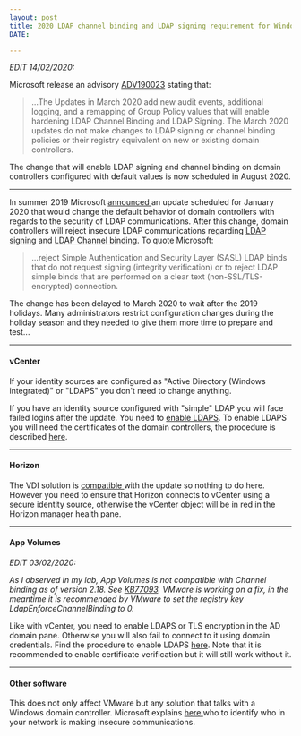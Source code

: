 ```yaml
---
layout: post
title: 2020 LDAP channel binding and LDAP signing requirement for Windows
DATE: 

---
```

_EDIT 14/02/2020:_

Microsoft release an advisory [ADV190023](https://portal.msrc.microsoft.com/en-us/security-guidance/advisory/ADV190023) stating that:

> ...The Updates in March 2020 add new audit events, additional logging, and a remapping of Group Policy values that will enable hardening LDAP Channel Binding and LDAP Signing. The March 2020 updates do not make changes to LDAP signing or channel binding policies or their registry equivalent on new or existing domain controllers.

The change that will enable LDAP signing and channel binding on domain controllers configured with default values is now scheduled in August 2020.

***

In summer 2019 Microsoft [announced ](https://support.microsoft.com/en-us/help/4520412/2020-ldap-channel-binding-and-ldap-signing-requirement-for-windows)an update scheduled for January 2020 that would change the default behavior of domain controllers with regards to the security of LDAP communications. After this change, domain controllers will reject insecure LDAP communications regarding [LDAP signing](https://support.microsoft.com/en-us/help/935834/how-to-enable-ldap-signing-in-windows-server-2008) and [LDAP Channel binding](https://support.microsoft.com/en-us/help/4034879/how-to-add-the-ldapenforcechannelbinding-registry-entry). To quote Microsoft:

> ...reject Simple Authentication and Security Layer (SASL) LDAP binds that do not request signing (integrity verification) or to reject LDAP simple binds that are performed on a clear text (non-SSL/TLS-encrypted) connection.

The change has been delayed to March 2020 to wait after the 2019 holidays. Many administrators restrict configuration changes during the holiday season and they needed to give them more time to prepare and test...

***

#### vCenter

If your identity sources are configured as "Active Directory (Windows integrated)" or "LDAPS" you don't need to change anything.

If you have an identity source configured with "simple" LDAP you will face failed logins after the update. You need to [enable LDAPS](https://docs.vmware.com/en/VMware-vSphere/6.5/com.vmware.psc.doc/GUID-98B36135-CDC1-435C-8F27-5E0D0187FF7E.html). To enable LDAPS you will need the certificates of the domain controllers, the procedure is described [here](https://ldapwiki.com/wiki/Obtain%20a%20Certificate%20from%20Server).

***

#### Horizon

The VDI solution is [compatible ](https://kb.vmware.com/s/article/76062)with the update so nothing to do here. However you need to ensure that Horizon connects to vCenter using a secure identity source, otherwise the vCenter object will be in red in the Horizon manager health pane.

***

#### App Volumes

_EDIT 03/02/2020:_

_As I observed in my lab, App Volumes is not compatible with Channel binding as of version 2.18. See_ [_KB77093_](https://kb.vmware.com/s/article/77093)_. VMware is working on a fix, in the meantime it is recommended by VMware to set the registry key LdapEnforceChannelBinding to 0._

Like with vCenter, you need to enable LDAPS or TLS encryption in the AD domain pane. Otherwise you will also fail to connect to it using domain credentials. Find the procedure to enable LDAPS [here](https://docs.vmware.com/en/VMware-App-Volumes/2.18/com.vmware.appvolumes.admin.doc/GUID-4EA6EF73-7800-4241-9162-2C407AC4AA7A.html). Note that it is recommended to enable certificate verification but it will still work without it.

***

#### Other software

This does not only affect VMware but any solution that talks with a Windows domain controller. Microsoft explains [here ](https://support.microsoft.com/en-ca/help/935834/how-to-enable-ldap-signing-in-windows-server-2008)who to identify who in your network is making insecure communications.